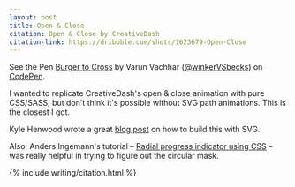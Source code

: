 ```yaml
---
layout: post
title: Open & Close
citation: Open & Close by CreativeDash
citation-link: https://dribbble.com/shots/1623679-Open-Close
---
```


<p data-height="368" data-theme-id="7569" data-slug-hash="mpjkd" data-default-tab="result" class='codepen'>See the Pen <a href='http://codepen.io/winkerVSbecks/pen/mpjkd/'>Burger to Cross</a> by Varun Vachhar (<a href='http://codepen.io/winkerVSbecks'>@winkerVSbecks</a>) on <a href='http://codepen.io'>CodePen</a>.</p>
<script async src="//codepen.io/assets/embed/ei.js"></script>

I wanted to replicate CreativeDash's open &amp; close animation with pure CSS/SASS, but don't think it's possible without SVG path animations. This is the closest I got.

Kyle Henwood wrote a great  [blog post](https://raygun.io/blog/2014/07/making-svg-html-burger-button) on how to build this with SVG.

Also, Anders Ingemann's tutorial &ndash;  [Radial progress indicator using CSS](https://medium.com/@andsens/radial-progress-indicator-using-css-a917b80c43f9) &ndash; was really helpful in trying to figure out the circular mask.

{% include writing/citation.html %}

